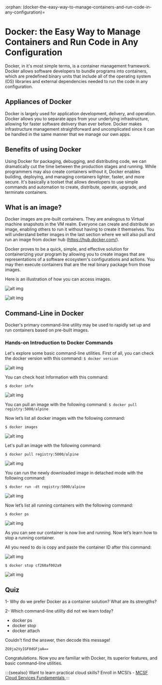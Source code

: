 :orphan:
(docker-the-easy-way-to-manage-containers-and-run-code-in-any-configuration)=

# Docker: the Easy Way to Manage Containers and Run Code in Any Configuration

Docker, in it's most simple terms, is a container management framework. Docker allows software developers to bundle programs into containers, which are predefined binary units that include all of the operating system (OS) libraries and external dependencies needed to run the code in any configuration.

## Appliances of Docker

Docker is largely used for application development, delivery, and operation. Docker allows you to separate apps from your underlying infrastructure, allowing for faster software delivery than ever before. Docker makes infrastructure management straightforward and uncomplicated since it can be handled in the same manner that we manage our own apps.

## Benefits of using Docker

Using Docker for packaging, debugging, and distributing code, we can dramatically cut the time between the production stages and running. While programmers may also create containers without it, Docker enables building, deploying, and managing containers lighter, faster, and more secure. It's basically a toolset that allows developers to use simple commands and automation to create, distribute, operate, upgrade, and terminate containers.

## What is an image?

Docker images are pre-built containers. They are analogous to Virtual machine snapshots in the VM realm. Everyone can create and distribute an image, enabling others to run it without having to create it themselves. You will understand better images in the last section where we will also pull and run an image from docker hub (https://hub.docker.com/).

Docker proves to be a quick, simple, and effective solution for containerizing your program by allowing you to create images that are representations of a software ecosystem's configurations and actions. You may then execute containers that are the real binary package from those images.

Here is an illustration of how you can access images.

![alt img](images/containers-76.png)

![alt img](images/containers-77.png)

## Command-Line in Docker

Docker's primary command-line utility may be used to rapidly set up and run containers based on pre-built images.

### Hands-on Introduction to Docker Commands

Let's explore some basic command-line utilities.
First of all, you can check the docker version with this command:
`$ docker version`

![alt img](images/containers-66.png)

You can check host Information with this command:

`$ docker info`

![alt img](images/containers-67.png)

You can pull an image with the following command:
`$ docker pull registry:5000/alpine`

Now let’s list all docker images with the following command:

`$ docker images`

![alt img](images/containers-69.png)

Let's pull an image with the following command:

`$ docker pull registry:5000/alpine`

![alt img](images/containers-68.png)

You can run the newly downloaded image in detached mode with the following command:

`$ docker run -dt registry:5000/alpine`

![alt img](images/containers-70.png)

Now let’s list all running containers with the following command:

`$ docker ps`

![alt img](images/containers-71.png)

As you can see our container is now live and running. Now let’s learn how to stop a running container.

All you need to do is copy and paste the container ID after this command:

![alt img](images/containers-74.png)

`$ docker stop cf260af002a9`

![alt img](images/containers-75.png)

## Quiz

1- Why do we prefer Docker as a container solution? What are its strengths?

2- Which command-line utility did not we learn today?

- docker ps
- docker stop
- docker attach

Couldn't find the answer, then decode this message!

`ZG9ja2VyIGF0dGFjaA==`

Congratulations. Now you are familiar with Docker, its superior features, and basic command-line utilities.

:::{seealso}
Want to learn practical cloud skills? Enroll in MCSI’s - [MCSF Cloud Services Fundamentals ](https://www.mosse-institute.com/certifications/mcsf-cloud-services-fundamentals.html)
:::
